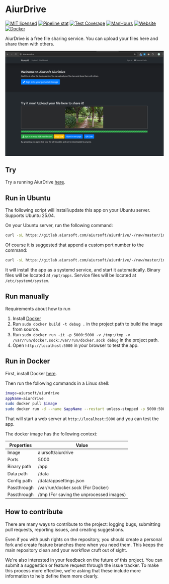 # AiurDrive

[![MIT licensed](https://img.shields.io/badge/license-MIT-blue.svg)](https://gitlab.aiursoft.com/aiursoft/aiurdrive/-/blob/master/LICENSE)
[![Pipeline stat](https://gitlab.aiursoft.com/aiursoft/aiurdrive/badges/master/pipeline.svg)](https://gitlab.aiursoft.com/aiursoft/aiurdrive/-/pipelines)
[![Test Coverage](https://gitlab.aiursoft.com/aiursoft/aiurdrive/badges/master/coverage.svg)](https://gitlab.aiursoft.com/aiursoft/aiurdrive/-/pipelines)
[![ManHours](https://manhours.aiursoft.com/r/gitlab.aiursoft.com/aiursoft/aiurdrive.svg)](https://gitlab.aiursoft.com/aiursoft/aiurdrive/-/commits/master?ref_type=heads)
[![Website](https://img.shields.io/website?url=https%3A%2F%2Fdrive.aiursoft.com%2F)](https://drive.aiursoft.com)
[![Docker](https://img.shields.io/docker/pulls/aiursoft/aiurdrive.svg)](https://hub.docker.com/r/aiursoft/aiurdrive)

AiurDrive is a free file sharing service. You can upload your files here and share them with others.

![overview](./screenshot.png)

## Try

Try a running AiurDrive [here](https://drive.aiursoft.com).

## Run in Ubuntu

The following script will install\update this app on your Ubuntu server. Supports Ubuntu 25.04.

On your Ubuntu server, run the following command:

```bash
curl -sL https://gitlab.aiursoft.com/aiursoft/aiurdrive/-/raw/master/install.sh | sudo bash
```

Of course it is suggested that append a custom port number to the command:

```bash
curl -sL https://gitlab.aiursoft.com/aiursoft/aiurdrive/-/raw/master/install.sh | sudo bash -s 8080
```

It will install the app as a systemd service, and start it automatically. Binary files will be located at `/opt/apps`. Service files will be located at `/etc/systemd/system`.

## Run manually

Requirements about how to run

1. Install [Docker](https://www.docker.com/)
2. Run `sudo docker build -t debug .` in the project path to build the image from source.
3. Run `sudo docker run -it -p 5000:5000 -v /tmp:/tmp -v /var/run/docker.sock:/var/run/docker.sock debug` in the project path.
4. Open `http://localhost:5000` in your browser to test the app.

## Run in Docker

First, install Docker [here](https://docs.docker.com/get-docker/).

Then run the following commands in a Linux shell:

```bash
image=aiursoft/aiurdrive
appName=aiurdrive
sudo docker pull $image
sudo docker run -d --name $appName --restart unless-stopped -p 5000:5000 -v /var/www/$appName:/data $image
```

That will start a web server at `http://localhost:5000` and you can test the app.

The docker image has the following context:

| Properties  | Value                              |
|-------------|------------------------------------|
| Image       | aiursoft/aiurdrive                 |
| Ports       | 5000                               |
| Binary path | /app                                           |
| Data path   | /data                                          |
| Config path | /data/appsettings.json                         |
| Passthrough | /var/run/docker.sock (For Docker)              |
| Passthrough | /tmp (For saving the unprocessed images)       |

## How to contribute

There are many ways to contribute to the project: logging bugs, submitting pull requests, reporting issues, and creating suggestions.

Even if you with push rights on the repository, you should create a personal fork and create feature branches there when you need them. This keeps the main repository clean and your workflow cruft out of sight.

We're also interested in your feedback on the future of this project. You can submit a suggestion or feature request through the issue tracker. To make this process more effective, we're asking that these include more information to help define them more clearly.
